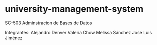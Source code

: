 # university-management-system
SC-503 Adminstracion de Bases de Datos

Integrantes:
Alejandro Denver
Valeria Chow
Melissa Sánchez
José Luis Jiménez
